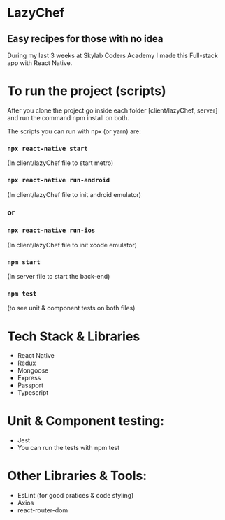 # LazyChef

## Easy recipes for those with no idea

During my last 3 weeks at Skylab Coders Academy I made this Full-stack app with React Native.

# To run the project (scripts)
After you clone the project go inside each folder [client/lazyChef, server] and run the command npm install on both.

The scripts you can run with npx (or yarn) are:

### `npx react-native start`
(In client/lazyChef file to start metro)
 
### `npx react-native run-android`
(In client/lazyChef file to init android emulator)

### or

### `npx react-native run-ios`
(In client/lazyChef file to init xcode emulator)
 
### `npm start`
(In server file to start the back-end)
 
### `npm test`
 (to see unit & component tests on both files)


# Tech Stack & Libraries
- React Native
- Redux
- Mongoose
- Express
- Passport
- Typescript

# Unit & Component testing:
 - Jest 
 - You can run the tests with npm test

# Other Libraries & Tools:
- EsLint (for good pratices & code styling)
- Axios
- react-router-dom
